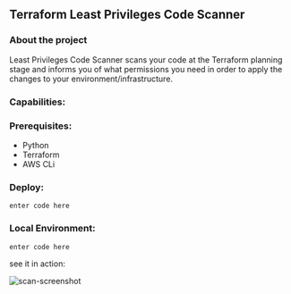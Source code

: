 ## Terraform Least Privileges Code Scanner

### About the project
Least Privileges Code Scanner scans your code at the Terraform planning stage and informs you of what permissions you need in order to apply the changes to your environment/infrastructure.


### Capabilities:


### Prerequisites:
* Python
* Terraform
* AWS CLi
### Deploy:

    enter code here

### Local Environment:

    enter code here



see it in action:

![scan-screenshot](https://raw.githubusercontent.com/bridgecrewio/checkov/master/docs/checkov-recording.gif)
